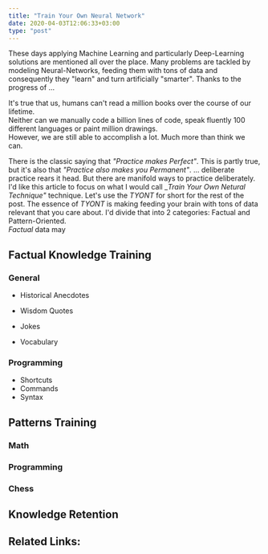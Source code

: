 ```yaml
---
title: "Train Your Own Neural Network"
date: 2020-04-03T12:06:33+03:00
type: "post"
---
```


These days applying Machine Learning and particularly Deep-Learning solutions are mentioned all over the place.
Many problems are tackled by modeling Neural-Networks, feeding them with tons of data and consequently they "learn" 
and turn artificially "smarter". Thanks to the progress of ...


It's true that us, humans can't read a million books over the course of our lifetime. 
<br/>
Neither can we manually code a billion lines of code, speak fluently 100 different languages or paint million drawings. 
<br/>
However, we are still able to accomplish a lot. Much more than think we can. 
<br/>

There is the classic saying that _"Practice makes Perfect"_. This is partly true, but it's also that _"Practice also makes you Permanent"_.
... deliberate practice rears it head. But there are manifold ways to practice deliberately. 
</br>
I'd like this article to focus on what I would call __Train Your Own Netural Technique"_ technique. Let's use the _TYONT_ for short for the rest of the post. 
The essence of _TYONT_ is making feeding your brain with tons of data relevant that you care about.
I'd divide that into 2 categories: Factual and Pattern-Oriented.
</br>
_Factual_ data may 


## Factual Knowledge Training

### General

* Historical Anecdotes 

* Wisdom Quotes

* Jokes

* Vocabulary 

### Programming 

* Shortcuts
* Commands
* Syntax 



## Patterns Training

### Math 

### Programming

### Chess


## Knowledge Retention




## Related Links:
[ultralearning-environments]: https://www.scotthyoung.com/blog/2019/01/03/ultralearning-environments/
[expertise-is-just-pattern-matching]: https://commoncog.com/blog/expertise-is-just-pattern-matching/
[supermemo]: https://www.supermemo.com/
[thesaurus]: https://www.thesaurus.com/
[anki]: https://apps.ankiweb.net/ 
